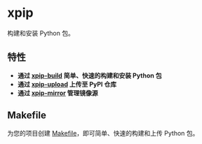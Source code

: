 # xpip

构建和安装 Python 包。

## 特性

- **通过 [xpip-build](xpip-build.md) 简单、快速的构建和安装 Python 包**
- **通过 [xpip-upload](xpip-upload.md) 上传至 PyPI 仓库**
- **通过 [xpip-mirror](xpip-mirror.md) 管理镜像源**

## Makefile

为您的项目创建 [Makefile](../Makefile)，即可简单、快速的构建和上传 Python 包。
